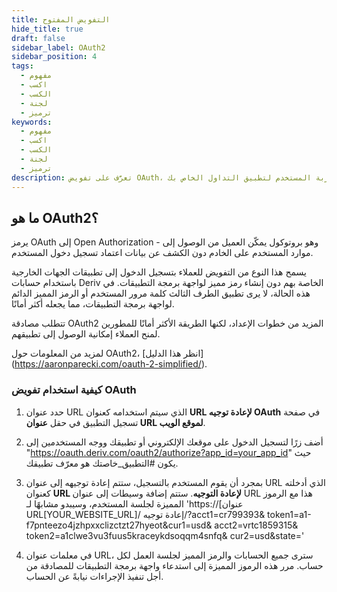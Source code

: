 ```yaml
---
title: التفويض المفتوح
hide_title: true
draft: false
sidebar_label: OAuth2
sidebar_position: 4
tags:
  - مفهوم
  - اكسب
  - الكسب
  - لجنة
  - ترميز
keywords:
  - مفهوم
  - اكسب
  - الكسب
  - لجنة
  - ترميز
description: تعرَّف على تفويض OAuth، وتسجيل الدخول بدون رمز مميز لواجهة برمجة التطبيقات، وكيف يمكنك استخدامه لتحسين تجربة المستخدم لتطبيق التداول الخاص بك.
---
```


## ما هو OAuth2؟

يرمز OAuth إلى Open Authorization - وهو بروتوكول يمكّن العميل من الوصول إلى موارد المستخدم على الخادم دون الكشف عن بيانات اعتماد تسجيل دخول المستخدم.

يسمح هذا النوع من التفويض للعملاء بتسجيل الدخول إلى تطبيقات الجهات الخارجية باستخدام حسابات Deriv الخاصة بهم دون إنشاء رمز مميز لواجهة برمجة التطبيقات. في هذه الحالة، لا يرى تطبيق الطرف الثالث كلمة مرور المستخدم أو الرمز المميز الدائم لواجهة برمجة التطبيقات، مما يجعله أكثر أمانًا.

تتطلب مصادقة OAuth2 المزيد من خطوات الإعداد، لكنها الطريقة الأكثر أمانًا للمطورين لمنح العملاء إمكانية الوصول إلى تطبيقهم.

لمزيد من المعلومات حول OAuth2، [انظر هذا الدليل] (https://aaronparecki.com/oauth-2-simplified/).

### كيفية استخدام تفويض OAuth

1. حدد عنوان URL الذي سيتم استخدامه كعنوان **URL لإعادة توجيه OAuth** في صفحة تسجيل التطبيق في حقل **عنوان URL لموقع الويب**.

2. أضف زرًا لتسجيل الدخول على موقعك الإلكتروني أو تطبيقك ووجه المستخدمين إلى "https://oauth.deriv.com/oauth2/authorize?app_id=your_app_id" حيث يكون #التطبيق_خاصتك هو معرّف تطبيقك.

3. بمجرد أن يقوم المستخدم بالتسجيل، ستتم إعادة توجيهه إلى عنوان URL الذي أدخلته كعنوان **URL لإعادة التوجيه**. ستتم إضافة وسيطات إلى عنوان URL هذا مع الرموز المميزة لجلسة المستخدم، وسيبدو مشابهًا لـ 'https://[عنوان URL[YOUR_WEBSITE_URL]/ إعادة توجيه/?acct1=cr799393& token1=a1-f7pnteezo4jzhpxxclizctzt27hyeot&cur1=usd& acct2=vrtc1859315& token2=a1clwe3vu3fuus5kraceykdsoqqm4snfq& cur2=usd&state='

4. في معلمات عنوان URL، سترى جميع الحسابات والرمز المميز لجلسة العمل لكل حساب. مرر هذه الرموز المميزة إلى استدعاء واجهة برمجة التطبيقات للمصادقة من أجل تنفيذ الإجراءات نيابةً عن الحساب.
